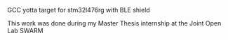 GCC yotta target for stm32l476rg with BLE shield

This work was done during my Master Thesis internship at the Joint Open Lab SWARM
